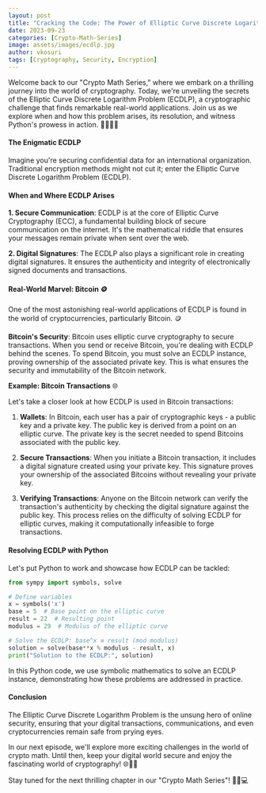 ```yaml
---
layout: post
title: "Cracking the Code: The Power of Elliptic Curve Discrete Logarithm Problem (ECDLP) 🔄🔐"
date: 2023-09-23
categories: [Crypto-Math-Series]
image: assets/images/ecdlp.jpg
author: vkosuri
tags: [Cryptography, Security, Encryption]
---
```


Welcome back to our "Crypto Math Series," where we embark on a thrilling journey into the world of cryptography. Today, we're unveiling the secrets of the Elliptic Curve Discrete Logarithm Problem (ECDLP), a cryptographic challenge that finds remarkable real-world applications. Join us as we explore when and how this problem arises, its resolution, and witness Python's prowess in action. 🚀🔄🔢🔐

#### The Enigmatic ECDLP

Imagine you're securing confidential data for an international organization. Traditional encryption methods might not cut it; enter the Elliptic Curve Discrete Logarithm Problem (ECDLP).

#### When and Where ECDLP Arises

**1. Secure Communication**: ECDLP is at the core of Elliptic Curve Cryptography (ECC), a fundamental building block of secure communication on the internet. It's the mathematical riddle that ensures your messages remain private when sent over the web.

**2. Digital Signatures**: The ECDLP also plays a significant role in creating digital signatures. It ensures the authenticity and integrity of electronically signed documents and transactions.

#### Real-World Marvel: Bitcoin 🪙

One of the most astonishing real-world applications of ECDLP is found in the world of cryptocurrencies, particularly Bitcoin. 🪙

**Bitcoin's Security**: Bitcoin uses elliptic curve cryptography to secure transactions. When you send or receive Bitcoin, you're dealing with ECDLP behind the scenes. To spend Bitcoin, you must solve an ECDLP instance, proving ownership of the associated private key. This is what ensures the security and immutability of the Bitcoin network.

**Example: Bitcoin Transactions** 🌐

Let's take a closer look at how ECDLP is used in Bitcoin transactions:

1. **Wallets**: In Bitcoin, each user has a pair of cryptographic keys - a public key and a private key. The public key is derived from a point on an elliptic curve. The private key is the secret needed to spend Bitcoins associated with the public key.

2. **Secure Transactions**: When you initiate a Bitcoin transaction, it includes a digital signature created using your private key. This signature proves your ownership of the associated Bitcoins without revealing your private key.

3. **Verifying Transactions**: Anyone on the Bitcoin network can verify the transaction's authenticity by checking the digital signature against the public key. This process relies on the difficulty of solving ECDLP for elliptic curves, making it computationally infeasible to forge transactions.

#### Resolving ECDLP with Python

Let's put Python to work and showcase how ECDLP can be tackled:

```python
from sympy import symbols, solve

# Define variables
x = symbols('x')
base = 5  # Base point on the elliptic curve
result = 22  # Resulting point
modulus = 29  # Modulus of the elliptic curve

# Solve the ECDLP: base^x ≡ result (mod modulus)
solution = solve(base**x % modulus - result, x)
print("Solution to the ECDLP:", solution)
```

In this Python code, we use symbolic mathematics to solve an ECDLP instance, demonstrating how these problems are addressed in practice.

#### Conclusion

The Elliptic Curve Discrete Logarithm Problem is the unsung hero of online security, ensuring that your digital transactions, communications, and even cryptocurrencies remain safe from prying eyes.

In our next episode, we'll explore more exciting challenges in the world of crypto math. Until then, keep your digital world secure and enjoy the fascinating world of cryptography! 🌐🔢🔐

Stay tuned for the next thrilling chapter in our "Crypto Math Series"! 🚀🔄💻